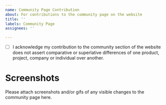 ```yaml
---
name: Community Page Contribution
about: For contributions to the community page on the website
title: ''
labels: Community Page
assignees: ''

---
```


- [ ] I acknowledge my contribution to the community section of the website does not assert comparative or superlative differences of one product, project, company or individual over another. 

# Screenshots

Please attach screenshots and/or gifs of any visible changes to the community page here.

